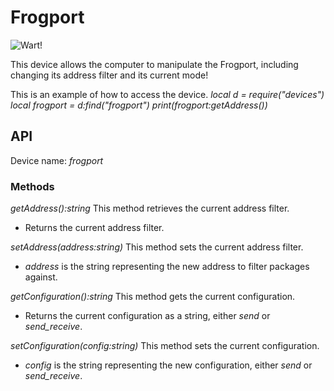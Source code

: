 # Frogport

![Wart!](block:create:package_frogport)

This device allows the computer to manipulate the Frogport, including changing its address filter and its current mode!

This is an example of how to access the device.
*local d = require("devices")*
*local frogport = d:find("frogport")*
*print(frogport:getAddress())*

## API
Device name: *frogport*

### Methods
*getAddress():string*
This method retrieves the current address filter.
- Returns the current address filter.

*setAddress(address:string)*
This method sets the current address filter.
- *address* is the string representing the new address to filter packages against.

*getConfiguration():string*
This method gets the current configuration.
- Returns the current configuration as a string, either *send* or *send_receive*.

*setConfiguration(config:string)*
This method sets the current configuration.
- *config* is the string representing the new configuration, either *send* or *send_receive*.